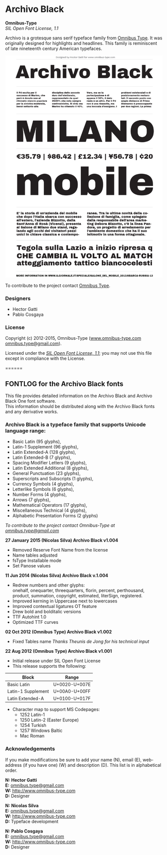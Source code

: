 # Archivo Black

**Omnibus-Type**  
*SIL Open Font License, 1.1*

Archivo is a grotesque sans serif typeface family from [Omnibus Type](http://omnibus-type.com/). It was originally designed for highlights and headlines. This family is reminiscent of late nineteenth century American typefaces.

![Sample of Archivo Black.](SRC/ArchivoBlack.gif "Archivo Black")

To contribute to the project contact [Omnibus Type](http://omnibus-type.com/).

### Designers

* Hector Gatti
* Pablo Cosgaya

### License

Copyright (c) 2012-2015, Omnibus-Type (www.omnibus-type.com omnibus.type@gmail.com).

Licensed under the [*SIL Open Font License, 1.1*](http://scripts.sil.org/OFL); you may not use this file except in compliance with the License.

======
## FONTLOG for the Archivo Black fonts

This file provides detailed information on the Archivo Black and Archivo Black One font software.  
This information should be distributed along with the Archivo Black fonts and any derivative works.

### Archivo Black is a typeface family that supports Unicode language range: 

* Basic Latin (95 glyphs),
* Latin-1 Supplement (96 glyphs),
* Latin Extended-A (128 glyphs),
* Latin Extended-B (7 glyphs),
* Spacing Modifier Letters (9 glyphs),
* Latin Extended Additional (8 glyphs),
* General Punctuation (23 glyphs),
* Superscripts and Subscripts (1 glyphs),
* Currency Symbols (4 glyphs),
* Letterlike Symbols (6 glyphs),
* Number Forms (4 glyphs),
* Arrows (7 glyphs),
* Mathematical Operators (17 glyphs),
* Miscellaneous Technical (4 glyphs),
* Alphabetic Presentation Forms (2 glyphs)

*To contribute to the project contact Omnibus-Type at omnibus.type@gmail.com*

**27 January 2015 (Nicolas Silva) Archivo Black v1.004**
- Removed Reserve Font Name from the license
- Name tables adjusted
- fsType Installable mode
- Set Panose values

**11 Jun 2014 (Nicolas Silva) Archivo Black v.1.004**
- Redrew numbers and other glyphs:  
onehalf, onequarter, threequarters, florin, percent, perthousand, product, summation, copyright, estimated, literSign, registered.
- Improved kerning in Uppercase next to lowercases
- Improved contextual ligatures OT feature
- Drew bold and bolditalic versions
- TTF Autohint 1.0
- Optimized TTF curves

**02 Oct 2012 (Omnibus Type) Archivo Black v1.002**
- Fixed Tables name *Thanks Theunis de Jong for his technical input*

**22 Aug 2012 (Omnibus Type) Archivo Black v1.001**
- Initial release under SIL Open Font License
- This release supports the following:

Block              | Range
-------------------|--------------
Basic Latin        | U+0020-U+007E
Latin-1 Supplement | U+00A0-U+00FF
Latin Extended-A   | U+0100-U+017F

 
- Character map to support MS Codepages:  
  - 1252 Latin-1
  - 1250 Latin-2 (Easter Europe)
  - 1254 Turkish
  - 1257 Windows Baltic
  - Mac Roman

### Acknowledgements

If you make modifications be sure to add your name (N), email (E), web-address
(if you have one) (W) and description (D). This list is in alphabetical order.

**N:** **Hector Gatti**  
**E:** omnibus.type@gmail.com  
**W:** http://www.omnibus-type.com  
**D:** Designer

**N:** **Nicolas Silva**  
**E:** omnibus.type@gmail.com  
**W:** http://www.omnibus-type.com  
**D:** Typeface development  

**N:** **Pablo Cosgaya**  
**E:** omnibus.type@gmail.com  
**W:** http://www.omnibus-type.com  
**D:** Designer